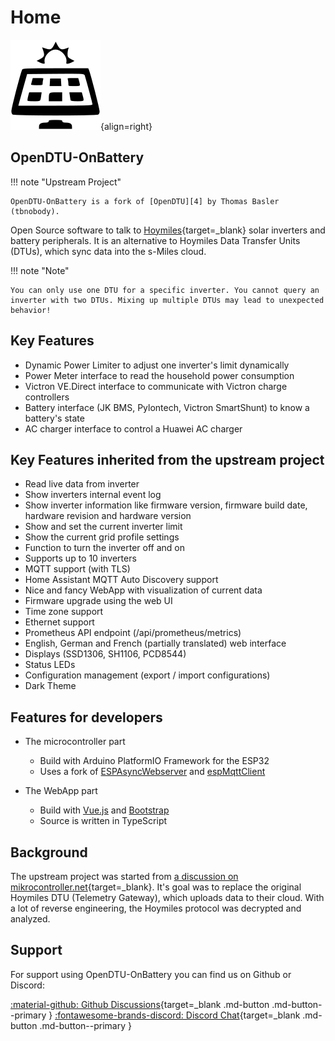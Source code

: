 # Home

![Logo](assets/images/logo.png){align=right}

## OpenDTU-OnBattery

!!! note "Upstream Project"

    OpenDTU-OnBattery is a fork of [OpenDTU][4] by Thomas Basler (tbnobody).

Open Source software to talk to [Hoymiles][1]{target=_blank} solar inverters
and battery peripherals. It is an alternative to Hoymiles Data Transfer Units
(DTUs), which sync data into the s-Miles cloud.

!!! note "Note"

    You can only use one DTU for a specific inverter. You cannot query an
    inverter with two DTUs. Mixing up multiple DTUs may lead to unexpected
    behavior!

## Key Features

* Dynamic Power Limiter to adjust one inverter's limit dynamically
* Power Meter interface to read the household power consumption
* Victron VE.Direct interface to communicate with Victron charge controllers
* Battery interface (JK BMS, Pylontech, Victron SmartShunt) to know a battery's state
* AC charger interface to control a Huawei AC charger

## Key Features inherited from the upstream project

* Read live data from inverter
* Show inverters internal event log
* Show inverter information like firmware version, firmware build date, hardware revision and hardware version
* Show and set the current inverter limit
* Show the current grid profile settings
* Function to turn the inverter off and on
* Supports up to 10 inverters
* MQTT support (with TLS)
* Home Assistant MQTT Auto Discovery support
* Nice and fancy WebApp with visualization of current data
* Firmware upgrade using the web UI
* Time zone support
* Ethernet support
* Prometheus API endpoint (/api/prometheus/metrics)
* English, German and French (partially translated) web interface
* Displays (SSD1306, SH1106, PCD8544)
* Status LEDs
* Configuration management (export / import configurations)
* Dark Theme

## Features for developers

* The microcontroller part
    * Build with Arduino PlatformIO Framework for the ESP32
    * Uses a fork of [ESPAsyncWebserver](https://github.com/yubox-node-org/ESPAsyncWebServer) and [espMqttClient](https://github.com/bertmelis/espMqttClient)

* The WebApp part
    * Build with [Vue.js](https://vuejs.org) and [Bootstrap](https://getbootstrap.com)
    * Source is written in TypeScript

## Background

The upstream project was started from [a discussion on mikrocontroller.net](https://www.mikrocontroller.net/topic/525778){target=_blank}.
It's goal was to replace the original Hoymiles DTU (Telemetry Gateway), which uploads data to their cloud. With a lot of reverse engineering, the Hoymiles protocol was decrypted and analyzed.

## Support

For support using OpenDTU-OnBattery you can find us on Github or Discord:

[:material-github: Github Discussions][2]{target=_blank .md-button .md-button--primary }
[:fontawesome-brands-discord: Discord Chat][3]{target=_blank .md-button .md-button--primary }

[1]: https://www.hoymiles.com/
[2]: https://www.github.com/helgeerbe/OpenDTU-OnBattery/discussions
[3]: https://discord.gg/WzhxEY62mB
[4]: https://github.com/tbnobody/OpenDTU
